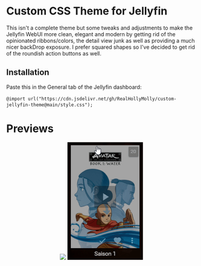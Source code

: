 # Custom CSS Theme for Jellyfin


This isn't a complete theme but some tweaks and adjustments to make the Jellyfin WebUI more clean, elegant and modern by getting rid of the opinionated ribbons/colors, the detail view junk as well as providing a much nicer backDrop exposure.
I prefer squared shapes so I've decided to get rid of the roundish action buttons as well.

## Installation

Paste this in the General tab of the Jellyfin dashboard:

    @import url("https://cdn.jsdelivr.net/gh/RealHollyMolly/custom-jellyfin-theme@main/style.css");



# Previews

<div style="text-align: center;">
<img src="https://raw.githubusercontent.com/RealHollyMolly/custom-jellyfin-theme/main/preview_details.gif" />
<img src="https://raw.githubusercontent.com/RealHollyMolly/custom-jellyfin-theme/main/preview_actions.gif" />
</div>
